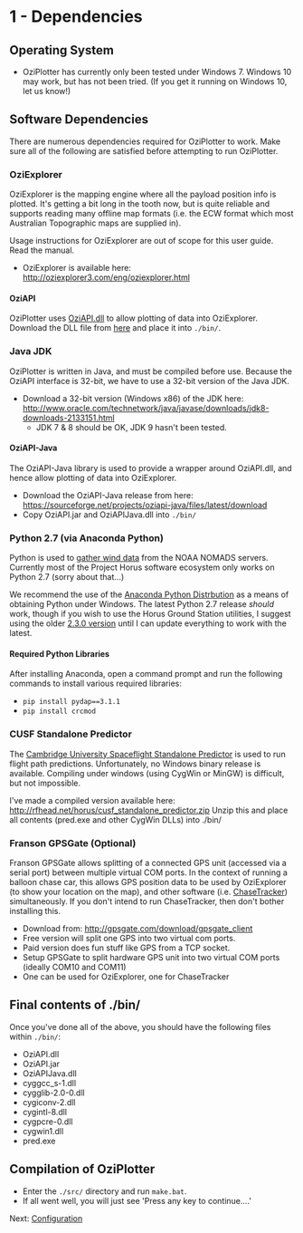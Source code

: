 # 1 - Dependencies

## Operating System
* OziPlotter has currently only been tested under Windows 7. Windows 10 may work, but has not been tried. (If you get it running on Windows 10, let us know!)

## Software Dependencies
There are numerous dependencies required for OziPlotter to work. Make sure all of the following are satisfied before attempting to run OziPlotter.

### OziExplorer
OziExplorer is the mapping engine where all the payload position info is plotted. It's getting a bit long in the tooth now, but is quite reliable and supports reading many offline map formats (i.e. the ECW format which most Australian Topographic maps are supplied in). 

Usage instructions for OziExplorer are out of scope for this user guide. Read the manual.

* OziExplorer is available here: http://oziexplorer3.com/eng/oziexplorer.html

#### OziAPI
OziPlotter uses [OziAPI.dll](http://www.oziexplorer3.com/oziapi/oziapi.html) to allow plotting of data into OziExplorer. Download the DLL file from [here](http://www.oziexplorer3.com/oziapi/oziapi_dll.zip) and place it into `./bin/`. 

### Java JDK
OziPlotter is written in Java, and must be compiled before use. Because the OziAPI interface is 32-bit, we have to use a 32-bit version of the Java JDK. 

* Download a 32-bit version (Windows x86) of the JDK here: http://www.oracle.com/technetwork/java/javase/downloads/jdk8-downloads-2133151.html
  * JDK 7 & 8 should be OK, JDK 9 hasn't been tested.

#### OziAPI-Java
The OziAPI-Java library is used to provide a wrapper around OziAPI.dll, and hence allow plotting of data into OziExplorer. 

* Download the OziAPI-Java release from here: https://sourceforge.net/projects/oziapi-java/files/latest/download
* Copy OziAPI.jar and OziAPIJava.dll into `./bin/`

### Python 2.7 (via Anaconda Python)
Python is used to [gather wind data](./bin/get_wind_data.py) from the NOAA NOMADS servers. Currently most of the Project Horus software ecosystem only works on Python 2.7 (sorry about that...)

We recommend the use of the [Anaconda Python Distrbution](https://www.anaconda.com/download/#windows) as a means of obtaining Python under Windows. The latest Python 2.7 release *should* work, though if you wish to use the Horus Ground Station utilities, I suggest using the older [2.3.0 version](https://repo.continuum.io/archive/Anaconda-2.3.0-Windows-x86.exe) until I can update everything to work with the latest.

#### Required Python Libraries
After installing Anaconda, open a command prompt and run the following commands to install various required libraries:
* `pip install pydap==3.1.1`
* `pip install crcmod`

### CUSF Standalone Predictor
The [Cambridge University Spaceflight Standalone Predictor](https://github.com/jonsowman/cusf-standalone-predictor) is used to run flight path predictions. Unfortunately, no Windows binary release is available.
Compiling under windows (using CygWin or MinGW) is difficult, but not impossible.

I've made a compiled version available here: http://rfhead.net/horus/cusf_standalone_predictor.zip
Unzip this and place all contents (pred.exe and other CygWin DLLs) into ./bin/

### Franson GPSGate (Optional)
Franson GPSGate allows splitting of a connected GPS unit (accessed via a serial port) between multiple virtual COM ports. In the context of running a balloon chase car, this allows GPS position data to be used by OziExplorer (to show your location on the map), and other software (i.e. [ChaseTracker](https://github.com/projecthorus/HorusGroundStation/blob/master/ChaseTracker.py)) simultaneously. If you don't intend to run ChaseTracker, then don't bother installing this.

* Download from: http://gpsgate.com/download/gpsgate_client
* Free version will split one GPS into two virtual com ports.
 * Paid version does fun stuff like GPS from a TCP socket.
* Setup GPSGate to split hardware GPS unit into two virtual COM ports (ideally COM10 and COM11)
 * One can be used for OziExplorer, one for ChaseTracker

## Final contents of ./bin/
Once you've done all of the above, you should have the following files within `./bin/`:
* OziAPI.dll
* OziAPI.jar
* OziAPIJava.dll
* cyggcc_s-1.dll
* cygglib-2.0-0.dll
* cygiconv-2.dll
* cygintl-8.dll
* cygpcre-0.dll
* cygwin1.dll
* pred.exe

## Compilation of OziPlotter
* Enter the `./src/` directory and run `make.bat`.
* If all went well, you will just see 'Press any key to continue....'



Next: [Configuration](./02_Configuration.md)

